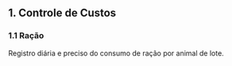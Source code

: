 ## 1. Controle de Custos

### 1.1 Ração
Registro diária e preciso do consumo de ração por animal de lote.